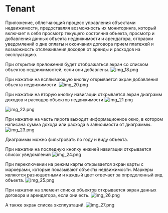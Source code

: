 # Tenant

Приложение, облегчающий процесс управления объектами недвижимости, предоставляя возможность их мониторинга, 
который включает в себя просмотр текущего состояния объекта, 
просмотр и добавления данных объекта недвижимости и арендатора, отправки уведомлений о дне оплаты и окончания договора
прием платежей и возможность отслеживания доходов от аренды и расходов на эксплуатацию.

При открытии приложения будет отображаться экран со списком объектов недвижимостей, если они добавлены.
![img_18.png](img_18.png)


При нажатии на всплывающую кнопку открывается экран добавления объекта недвижимости.
![img_20.png](img_20.png)


При нажатии на вторую кнопку навигации открывается экран диаграмм 
доходов и расходов объектов недвижимости
![img_21.png](img_21.png)

![img_22.png](img_22.png)

При нажатии на часть пирога выходит информационное окно, 
в котором написана сумма дохода или расхода 
в зависимости от диаграммы.
![img_23.png](img_23.png)

Диаграммы можно фильтровать по году и виду объекта.

При нажатии на последную кнопку нижней навигации открывается список уведомлений
![img_24.png](img_24.png)

При переключении на режим карты открывается экран карты с маркерами, 
которые показывают объекты недвижимости. 
Маркеры являются разноцветными и каждый цвет отвечает за определенный вид объекта.
![img_25.png](img_25.png)

При нажатии на элемент списка объектов открывается экран данных договора и арендатора, 
если они есть. 
![img_26.png](img_26.png)

А также экран списка эксплуатаций.
![img_27.png](img_27.png)
